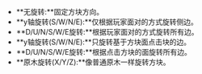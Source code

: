 * **无旋转:**固定方块方向。
* **y轴旋转(S/W/N/E):**仅根据玩家面对的方式旋转侧边。
* **D/U/N/S/W/E旋转:**根据玩家面对的方式旋转所有边。
* **y轴旋转(S/W/N/E):**只旋转基于方块面点击块的边。
* **D/U/N/S/W/E旋转:**根据点击方块的面旋转所有边。
* **原木旋转(X/Y/Z):**像普通原木一样旋转方块。
